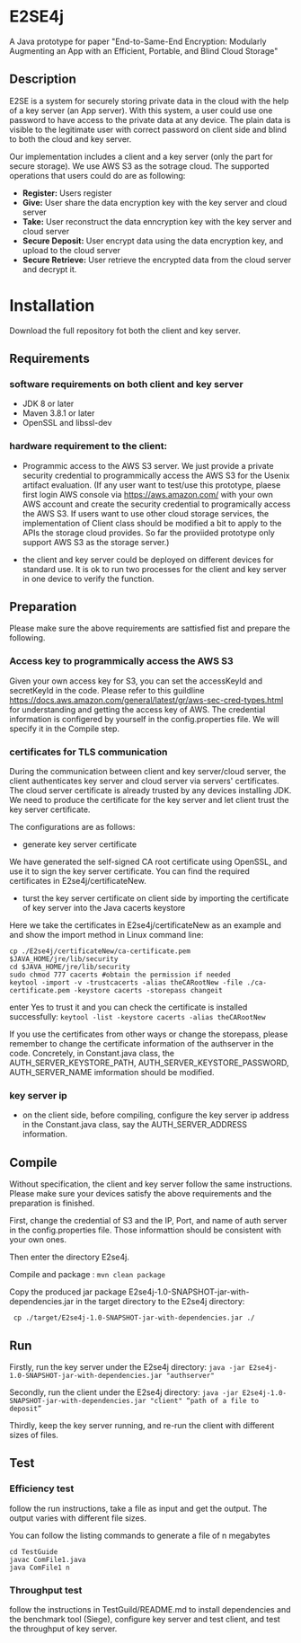 # E2SE4j
A Java prototype for paper 
"End-to-Same-End Encryption: Modularly Augmenting an App with an Efficient, Portable, and Blind Cloud Storage"

## Description
E2SE is a system for securely storing private data in the cloud with the help of a key server (an App server).
With this system, a user could use one password to have access to the private data at any device. 
The plain data is visible to the legitimate user with correct password on client side and blind to both the cloud and key server.

Our implementation includes a client and a key server (only the part for secure storage). We use AWS S3 as the sotrage cloud.
The supported operations that users could do are as following:
- **Register:** Users register
- **Give:** User share the data encryption key with the key server and cloud server 
- **Take:** User reconstruct the data enncryption key with the key server and cloud server
- **Secure Deposit:** User encrypt data using the data encryption key, and upload to the cloud server
- **Secure Retrieve:** User retrieve the encrypted data from the cloud server and decrypt it.

# Installation
Download the full repository fot both the client and key server.

## Requirements
### software requirements on both client and key server

- JDK 8 or later
- Maven 3.8.1 or later
- OpenSSL and libssl-dev

### hardware requirement to the client: 
- Programmic access to the AWS S3 server. We just provide a private security credential to programmically access the AWS S3 for the Usenix artifact evaluation. 
(If any user want to test/use this prototype, plaese first login AWS console via https://aws.amazon.com/ with your own AWS account and create the security credential to programically access the AWS S3. If users want to use other cloud storage services, the implementation of Client class should be modified a bit to apply to the APIs the storage cloud provides. So far the proviided prototype only support AWS S3 as the storage server.)

- the client and key server could be deployed on different devices for standard use. It is ok to run two processes for the client and key server in one device to verify the function.

## Preparation
Please make sure the above requirements are sattisfied fist and prepare the following. 

### Access key to programmically access the AWS S3
Given your own access key for S3, you can set the accessKeyId and secretKeyId in the code. Please refer to this guildline https://docs.aws.amazon.com/general/latest/gr/aws-sec-cred-types.html for understanding and getting the access key of AWS.
The credential information is configered by yourself in the config.properties file. We will specify it in the Compile step.

### certificates for TLS communication
During the communication between client and key server/cloud server, the client authenticates key server and cloud server via servers' certificates.
The cloud server certificate is already trusted by any devices installing JDK.  We need to produce the certificate for the key server and let client trust the key server certificate.

The configurations are as follows:

- generate key server certificate

We have generated the self-signed CA root certificate using OpenSSL, and use it to sign the key server certificate. You can find the required certificates in E2se4j/certificateNew.

- turst the key server certificate on client side by importing the certificate of key server into the Java cacerts keystore

Here we take the certificates in E2se4j/certificateNew as an example and and show the import method in Linux command line:
```
cp ./E2se4j/certificateNew/ca-certificate.pem $JAVA_HOME/jre/lib/security 
cd $JAVA_HOME/jre/lib/security
sudo chmod 777 cacerts #obtain the permission if needed
keytool -import -v -trustcacerts -alias theCARootNew -file ./ca-certificate.pem -keystore cacerts -storepass changeit
```
enter Yes to trust it and you can check the certificate is installed successfully:
```keytool -list -keystore cacerts -alias theCARootNew ```

If you use the certificates from other ways or change the storepass, please remember to change the certificate information of the authserver in the code. 
Concretely, in Constant.java class, the AUTH_SERVER_KEYSTORE_PATH, AUTH_SERVER_KEYSTORE_PASSWORD, AUTH_SERVER_NAME imformation should be modified.

### key server ip
- on the client side, before compiling, configure the key server ip address in the Constant.java class, say the AUTH_SERVER_ADDRESS information.


## Compile
Without specification, the client and key server follow the same instructions. 
Please make sure your devices satisfy the above requirements and the preparation is finished.

First, change the credential of S3 and the IP, Port, and name of auth server in the config.properties file. Those informattion should be consistent with your own ones.

Then enter the directory E2se4j. 

Compile and package : ``` mvn clean package ```

Copy the produced jar package E2se4j-1.0-SNAPSHOT-jar-with-dependencies.jar in the target directory to the E2se4j directory:

``` cp ./target/E2se4j-1.0-SNAPSHOT-jar-with-dependencies.jar ./```

## Run
Firstly, run the key server under the E2se4j directory:
```java -jar E2se4j-1.0-SNAPSHOT-jar-with-dependencies.jar "authserver" ```

Secondly, run the client under the E2se4j directory:
```java -jar E2se4j-1.0-SNAPSHOT-jar-with-dependencies.jar "client" “path of a file to deposit” ```

Thirdly, keep the key server running, and re-run the client with different sizes of files.

## Test

###  Efficiency test
follow the run instructions, take a file as input and get the output. The output varies with different file sizes.

You can follow the listing commands to generate a file of n megabytes
  ```
  cd TestGuide
  javac ComFile1.java
  java ComFile1 n 
  ```
###  Throughput test
follow the instructions in TestGuild/README.md to install dependencies and the benchmark tool (Siege), configure key server and test client, and test the throughput of key server.
